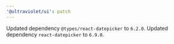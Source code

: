 ```yaml
---
'@ultraviolet/ui': patch
---
```


Updated dependency `@types/react-datepicker` to `6.2.0`.
Updated dependency `react-datepicker` to `6.9.0`.
